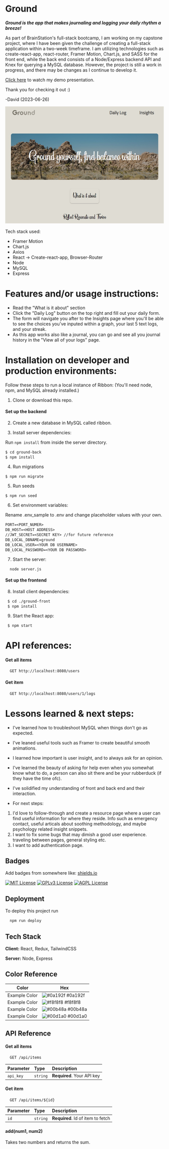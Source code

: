 
# Ground
***Ground is the app that makes journaling and logging your daily rhythm a breeze!***

As part of BrainStation's full-stack bootcamp, I am working on my capstone project, where I have been given the challenge of creating a full-stack application within a two-week timeframe. I am utilizing technologies such as create-react-app, react-router, Framer Motion, Chart.js, and SASS for the front end, while the back end consists of a Node/Express backend API and Knex for querying a MySQL database. However, the project is still a work in progress, and there may be changes as I continue to develop it.

[Click here](https://www.canva.com/design/DAFm8LwgN8Q/eA9cm0qniARHnB8dT_5srQ/edit?utm_content=DAFm8LwgN8Q&utm_campaign=designshare&utm_medium=link2&utm_source=sharebutton) to watch my demo presentation. 

Thank you for checking it out :)

-David (2023-06-26)

![Screenshot of Ground app](./demo/screenshot.jpg)

Tech stack used:
* Framer Motion
* Chart.js
* Axios
* React -> Create-react-app, Browser-Router
* Node 
* MySQL
* Express

# Features and/or usage instructions:
* Read the "What is it about" section
* Click the "Daily Log" button on the top right and fill out your daily form.
* The form will navigate you after to the Insights page where you'll be able to see the choices you've inputed within a graph, your last 5 text logs, and your streak.
* As this app works also like a journal, you can go and see all you journal history in the "View all of your logs" page.

# Installation on developer and production environments:
Follow these steps to run a local instance of Ribbon:
(You'll need node, npm, and MySQL already installed.)

1. Clone or download this repo.

#### Set up the backend
2. Create a new database in MySQL called ribbon.

3. Install server dependencies:

  Run `npm install` from inside the server directory.
```http
$ cd ground-back
$ npm install
```
4. Run migrations

```http
$ npm run migrate
```
5. Run seeds
```http
$ npm run seed
```

6. Set environment variables:

Rename .env_sample to .env and change placeholder values with your own.
```http
PORT=<PORT_NUMER>
DB_HOST=<HOST ADDRESS>
//JWT_SECRET=<SECRET KEY> //for future reference
DB_LOCAL_DBNAME=ground
DB_LOCAL_USER=<YOUR DB USERNAME>
DB_LOCAL_PASSWORD=<YOUR DB PASSWORD>
```

7. Start the server:
```http
  node server.js
```

#### Set up the frontend
8. Install client dependencies:
```http
 $ cd ./ground-front
 $ npm install
```

9. Start the React app:
```http
 $ npm start
```

# API references:

#### Get all items

```http
  GET http://localhost:8080/users
```

#### Get item

```http
  GET http://localhost:8080/users/1/logs
```



# Lessons learned & next steps:
* I've learned how to troubleshoot MySQL when things don't go as expected.
* I've leaned useful tools such as Framer to create beautiful smooth animations.
* I learned how important is user insight, and to always ask for an opinion.
* I've learned the beauty of asking for help even when you somewhat know what to do, a person can also sit there and be your rubberduck (if they have the time ofc).
* I've solidified my understanding of front and back end and their interaction. 

* For next steps:
1. I'd love to follow-through and create a resource page where a user can find useful information for where they reside. Info such as emergency contact, useful articals about soothing methodology, and maybe psychology related insight snippets. 
2. I want to fix some bugs that may dimish a good user experience. traveling between pages, general styling etc. 
3. I want to add authentication page.

## Badges

Add badges from somewhere like: [shields.io](https://shields.io/)

[![MIT License](https://img.shields.io/badge/License-MIT-green.svg)](https://choosealicense.com/licenses/mit/)
[![GPLv3 License](https://img.shields.io/badge/License-GPL%20v3-yellow.svg)](https://opensource.org/licenses/)
[![AGPL License](https://img.shields.io/badge/license-AGPL-blue.svg)](http://www.gnu.org/licenses/agpl-3.0)


## Deployment

To deploy this project run

```bash
  npm run deploy
```


## Tech Stack

**Client:** React, Redux, TailwindCSS

**Server:** Node, Express

## Color Reference

| Color             | Hex                                                                |
| ----------------- | ------------------------------------------------------------------ |
| Example Color | ![#0a192f](https://via.placeholder.com/10/0a192f?text=+) #0a192f |
| Example Color | ![#f8f8f8](https://via.placeholder.com/10/f8f8f8?text=+) #f8f8f8 |
| Example Color | ![#00b48a](https://via.placeholder.com/10/00b48a?text=+) #00b48a |
| Example Color | ![#00d1a0](https://via.placeholder.com/10/00b48a?text=+) #00d1a0 |


## API Reference

#### Get all items

```http
  GET /api/items
```

| Parameter | Type     | Description                |
| :-------- | :------- | :------------------------- |
| `api_key` | `string` | **Required**. Your API key |

#### Get item

```http
  GET /api/items/${id}
```

| Parameter | Type     | Description                       |
| :-------- | :------- | :-------------------------------- |
| `id`      | `string` | **Required**. Id of item to fetch |

#### add(num1, num2)

Takes two numbers and returns the sum.

